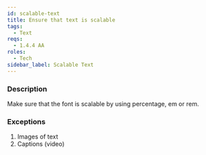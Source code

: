 ```yaml
---
id: scalable-text
title: Ensure that text is scalable
tags:
  - Text
reqs:
  - 1.4.4 AA
roles:
  - Tech
sidebar_label: Scalable Text
---
```


### Description

Make sure that the font is scalable by using percentage, em or rem.

### Exceptions

1. Images of text
2. Captions (video)
